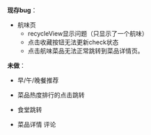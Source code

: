 **现存bug**：

* 航味页
    * recycleView显示问题（只显示了一个航味）
    * 点击收藏按钮无法更新check状态
    * 点击航味菜品无法正常跳转到菜品详情页。

**未做**：

* 早/午/晚餐推荐
* 菜品热度排行的点击跳转
* 食堂跳转

* 菜品详情 评论

